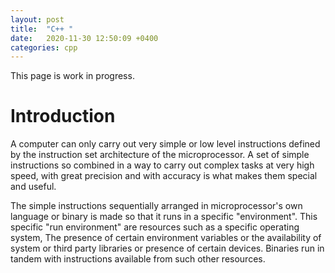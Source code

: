 ```yaml
---
layout: post
title:  "C++ "
date:   2020-11-30 12:50:09 +0400
categories: cpp
---
```

This page is work in progress.


# Introduction

A computer can only carry out very simple or low level instructions defined by the instruction set architecture of the microprocessor.  A set of simple instructions so combined in a way to carry out complex tasks at very high speed, with great precision and with accuracy is what makes them special and useful.

The simple instructions sequentially arranged in microprocessor's own language or binary is made so that it runs in a specific "environment". This specific "run environment" are resources such as a specific operating system, The presence of certain environment variables or the availability of system or third party libraries or presence of certain devices. Binaries run in tandem with instructions available from such other resources.
